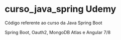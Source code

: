 # curso_java_spring Udemy

Código referente ao curso da Java Spring Boot 

Spring Boot, Oauth2, MongoDB Atlas e Angular 7/8